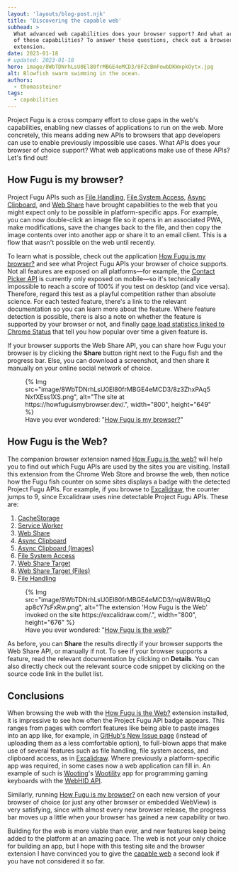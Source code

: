 ```yaml
---
layout: 'layouts/blog-post.njk'
title: 'Discovering the capable web'
subhead: >
  What advanced web capabilities does your browser support? And what are the web apps that make use
  of these capabilities? To answer these questions, check out a browser testing site and a browser
  extension.
date: 2023-01-18
# updated: 2023-01-18
hero: image/8WbTDNrhLsU0El80frMBGE4eMCD3/8FZcBmFowbDKWxpkOytx.jpg
alt: Blowfish swarm swimming in the ocean.
authors:
  - thomassteiner
tags:
  - capabilities
---
```


Project Fugu is a cross company effort to close gaps in the web's capabilities, enabling new classes
of applications to run on the web. More concretely, this means adding new APIs to browsers that app
developers can use to enable previously impossible use cases. What APIs does your browser of choice
support? What web applications make use of these APIs? Let's find out!

## How Fugu is my browser?

Project Fugu APIs such as [File Handling](/articles/file-handling/),
[File System Access](/articles/file-system-access/),
[Async Clipboard](https://web.dev/async-clipboard/), and [Web Share](https://web.dev/web-share/)
have brought capabilities to the web that you might expect only to be possible in platform-specific
apps. For example, you can now double-click an image file so it opens in an associated PWA, make
modifications, save the changes back to the file, and then copy the image contents over into another
app or share it to an email client. This is a flow that wasn't possible on the web until recently.

To learn what is possible, check out the application
[How Fugu is my browser?](https://howfuguismybrowser.dev/) and see what Project Fugu APIs your
browser of choice supports. Not all features are exposed on all platforms—for example, the
[Contact Picker API](/articles/contact-picker/) is currently only exposed on mobile—so it's
technically impossible to reach a score of 100% if you test on desktop (and vice versa). Therefore,
regard this test as a playful competition rather than absolute science. For each tested feature,
there's a link to the relevant documentation so you can learn more about the feature. Where feature
detection is possible, there is also a note on whether the feature is supported by your browser or
not, and finally
[page load statistics linked to Chrome Status](https://chromestatus.com/metrics/feature/timeline/popularity)
that tell you how popular over time a given feature is.

If your browser supports the Web Share API, you can share how Fugu your browser is by clicking the
**Share** button right next to the Fugu fish and the progress bar. Else, you can download a
screenshot, and then share it manually on your online social network of choice.

<figure>
  {% Img src="image/8WbTDNrhLsU0El80frMBGE4eMCD3/8z3ZhxPAq5NxfXEss1XS.png", alt="The site at https://howfuguismybrowser.dev/.", width="800", height="649" %}
  <figcaption>
    Have you ever wondered: "<a href="https://howfuguismybrowser.dev/">How Fugu is my browser?</a>"
  </figcaption>
</figure>

## How Fugu is the Web?

The companion browser extension named
[How Fugu is the web?](https://chrome.google.com/webstore/detail/how-fugu-is-the-web/apcghpabklkjjgpfoplnglnjghonjhdl)
will help you to find out which Fugu APIs are used by the sites you are visiting. Install this
extension from the Chrome Web Store and browse the web, then notice how the Fugu fish counter on
some sites displays a badge with the detected Project Fugu APIs. For example, if you browse to
[Excalidraw](https://excalidraw.com/), the counter jumps to 9, since Excalidraw uses nine detectable
Project Fugu APIs. These are:

1. [CacheStorage](https://developer.mozilla.org/docs/Web/API/CacheStorage)
1. [Service Worker](https://developer.mozilla.org/docs/Web/API/Service_Worker_API)
1. [Web Share](https://web.dev/web-share/)
1. [Async Clipboard](https://web.dev/async-clipboard/)
1. [Async Clipboard (Images)](https://web.dev/async-clipboard/)
1. [File System Access](/articles/file-system-access/)
1. [Web Share Target](/articles/web-share-target/)
1. [Web Share Target (Files)](/articles/web-share-target/)
1. [File Handling](/articles/file-handling/)

<figure>
  {% Img src="image/8WbTDNrhLsU0El80frMBGE4eMCD3/nqW8WRlqQap8cY7sFxRw.png", alt="The extension 'How Fugu is the Web' invoked on the site https://excalidraw.com/.", width="800", height="676" %}
  <figcaption>
    Have you ever wondered: "<a href="https://chrome.google.com/webstore/detail/how-fugu-is-the-web/apcghpabklkjjgpfoplnglnjghonjhdl">How Fugu is the web?</a>"
  </figcaption>
</figure>

As before, you can **Share** the results directly if your browser supports the Web Share API, or
manually if not. To see if your browser supports a feature, read the relevant documentation by
clicking on **Details**. You can also directly check out the relevant source code snippet by
clicking on the source code link in the bullet list.

## Conclusions

When browsing the web with the
[How Fugu is the Web?](https://chrome.google.com/webstore/detail/how-fugu-is-the-web/apcghpabklkjjgpfoplnglnjghonjhdl)
extension installed, it is impressive to see how often the Project Fugu API badge appears. This
ranges from pages with comfort features like being able to paste images into an app like, for
example, in
[GitHub's New Issue page](https://docs.github.com/en/issues/tracking-your-work-with-issues/creating-an-issue)
(instead of uploading them as a less comfortable option), to full-blown apps that make use of
several features such as file handling, file system access, and clipboard access, as in
[Excalidraw](https://excalidraw.com/). Where previously a platform-specific app was required, in
some cases now a web application can fill in. An example of such is [Wooting](https://wooting.io/)'s
[Wootility](https://wootility.io/) app for programming gaming keyboards with the
[WebHID API](/articles/hid/).

Similarly, running [How Fugu is my browser?](https://howfuguismybrowser.dev/) on each new version of
your browser of choice (or just any other browser or embedded WebView) is very satisfying, since
with almost every new browser release, the progress bar moves up a little when your browser has
gained a new capability or two.

Building for the web is more viable than ever, and new features keep being added to the platform at
an amazing pace. The web is not your only choice for building an app, but I hope with this testing
site and the browser extension I have convinced you to give the [capable web](/blog/fugu-showcase/)
a second look if you have not considered it so far.
